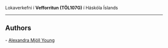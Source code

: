 Lokaverkefni í **Vefforritun (TÖL107G)** í Háskóla Íslands

***

## Authors

\- [Alexandra Mjöll Young](https://github.com/meatyminx) <br>

